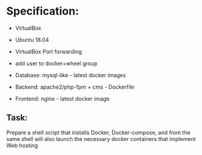 # Specification: 

- VirtualBox
- Ubuntu 18.04
- VirtualBox Port forwarding
- add user to docker+wheel group

- Database: mysql-like - latest docker images
- Backend: apache2/php-fpm + cms - Dockerfile
- Frontend: nginx - latest docker image

## Task:
Prepare a shell script that installs Docker, Docker-compose, and
from the same shell will also launch the necessary docker containers that implement Web hosting
